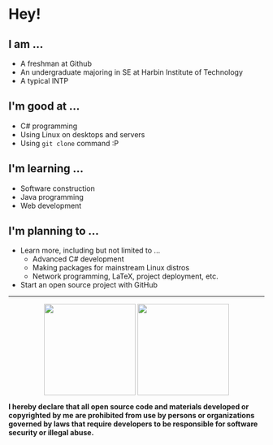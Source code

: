 # Hey!

## I am ...

- A freshman at Github
- An undergraduate majoring in SE at Harbin Institute of Technology
- A typical INTP

## I'm good at ...

- C# programming
- Using Linux on desktops and servers
- Using `git clone` command :P

## I'm learning ...

- Software construction
- Java programming
- Web development

## I'm planning to ...

- Learn more, including but not limited to ...
  - Advanced C# development
  - Making packages for mainstream Linux distros
  - Network programming, LaTeX, project deployment, etc.
- Start an open source project with GitHub

---

<p align="center">
  <picture align="center" height="180em">
    <source 
      srcset="https://github-readme-stats.vercel.app/api?username=cclvi256&include_all_commits=true&count_private=true&theme=dark"
      media="(prefers-color-scheme: dark), (prefers-color-scheme: no-preference)"
    />
    <source
      srcset="https://github-readme-stats.vercel.app/api?username=cclvi256&include_all_commits=true&count_private=true"
      media="(prefers-color-scheme: light)"
    />
    <img height="180em" align="center" src="https://github-readme-stats.vercel.app/api?username=cclvi256&include_all_commits=true&count_private=true&theme=dark" />
  </picture>
  <picture align="center" height="180em">
    <source 
      srcset="https://github-readme-stats.vercel.app/api/top-langs/?username=cclvi256&layout=compact&theme=dark"
      media="(prefers-color-scheme: dark), (prefers-color-scheme: no-preference)"
    />
    <source
      srcset="https://github-readme-stats.vercel.app/api/top-langs/?username=cclvi256&layout=compact"
      media="(prefers-color-scheme: light)"
    />
    <img height="180em" align="center" src="https://github-readme-stats.vercel.app/api/top-langs/?username=cclvi256&layout=compact&theme=dark" />
  </picture>
</p>

**I hereby declare that all open source code and materials developed or copyrighted by me are prohibited from use by persons or organizations governed by laws that require developers to be responsible for software security or illegal abuse.**
